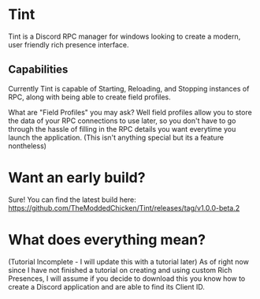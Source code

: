# Tint
Tint is a Discord RPC manager for windows looking to create a modern, user friendly rich presence interface.

## Capabilities
Currently Tint is capable of Starting, Reloading, and Stopping instances of RPC, along with being able to create field profiles.

What are "Field Profiles" you may ask? Well field profiles allow you to store the data of your RPC connections to use later, so you
don't have to go through the hassle of filling in the RPC details you want everytime you launch the application.
(This isn't anything special but its a feature nontheless)

# Want an early build?
Sure! You can find the latest build here:
https://github.com/TheModdedChicken/Tint/releases/tag/v1.0.0-beta.2

# What does everything mean?
(Tutorial Incomplete - I will update this with a tutorial later)
As of right now since I have not finished a tutorial on creating and using custom Rich Presences,
I will assume if you decide to download this you know how to create a Discord application and are able to find its Client ID.

